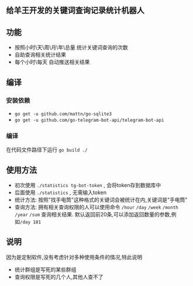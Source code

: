 ## 给羊王开发的关键词查询记录统计机器人
## 功能
- 按照小时\天\周\月\年\总量 统计关键词查询的次数
- 自助查询相关统计结果
- 每个小时\每天 自动推送相关结果

## 编译
### 安装依赖
- `go get -u github.com/mattn/go-sqlite3`
- `go get -u github.com/go-telegram-bot-api/telegram-bot-api`

### 编译
在代码文件路径下运行 `go build ./`


## 使用方法
- 初次使用 `./statistics tg-bot-token` , 会将token存到数据库中
- 后面使用 `./statistics` , 无需输入token
- 统计方法: 按照"找手电筒"这种格式的关键词会被统计在内,关键词是"手电筒"
- 查询方法: 拥有相关查询权限的人可以使用命令 `/hour` `/day` `/week` `/month` `/year` `/sum` 查询相关结果. 默认返回前20条,可以添加返回数量的参数,例如`/day 101`

## 说明
因为是定制软件,没有考虑针对多种使用条件的情况,特此说明
- 统计群组是写死的某些群组
- 查询权限是写死的几个人,其他人查不了
